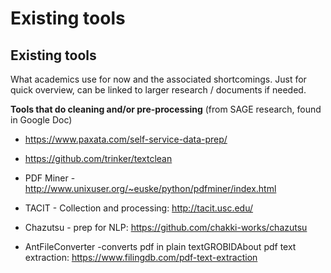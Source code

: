# Existing tools



## Existing tools

What academics use for now and the associated shortcomings. Just for quick overview, can be linked to larger research / documents if needed. 



**Tools that do cleaning and/or pre-processing** (from SAGE research, found in Google Doc)

* https://www.paxata.com/self-service-data-prep/

* https://github.com/trinker/textclean

* PDF Miner - http://www.unixuser.org/~euske/python/pdfminer/index.html

* TACIT - Collection and processing: http://tacit.usc.edu/ 

* Chazutsu - prep for NLP: https://github.com/chakki-works/chazutsu

* AntFileConverter -converts pdf in plain textGROBIDAbout pdf text extraction: https://www.filingdb.com/pdf-text-extraction 



